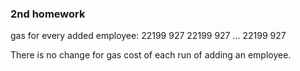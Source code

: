 ### 2nd homework

gas for every added employee:
22199 927
22199 927
...
22199 927

There is no change for gas cost of each run of adding an employee.
